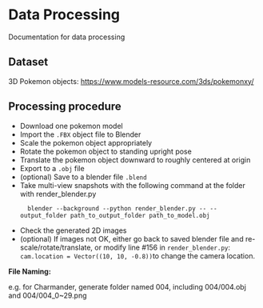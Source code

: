 # Data Processing
Documentation for data processing

## Dataset
3D Pokemon objects: https://www.models-resource.com/3ds/pokemonxy/

## Processing procedure
* Download one pokemon model
* Import the `.FBX` object file to Blender
* Scale the pokemon object appropriately
* Rotate the pokemon object to standing upright pose
* Translate the pokemon object downward to roughly centered at origin
* Export to a `.obj` file
* (optional) Save to a blender file `.blend`
* Take multi-view snapshots with the following command at the folder with render_blender.py
  ```
    blender --background --python render_blender.py -- --output_folder path_to_output_folder path_to_model.obj
  ```
* Check the generated 2D images
* (optional) If images not OK, either go back to saved blender file and re-scale/rotate/translate, or modify line #156 in `render_blender.py`: `cam.location = Vector((10, 10, -0.8))`to change the camera location.

 **File Naming:**

 e.g. for Charmander, generate folder named 004, including 004/004.obj and 004/004_0~29.png
